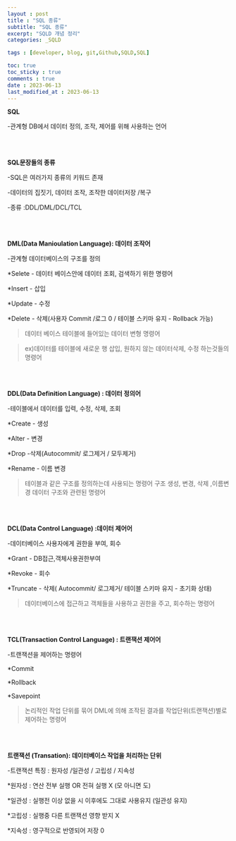 ```yaml
---
layout : post
title : "SQL 종류"
subtitle: "SQL 종류"
excerpt: "SQLD 개념 정리"
categories: _SQLD

tags : [developer, blog, git,Github,SQLD,SQL]

toc: true 
toc_sticky : true
comments : true
date : 2023-06-13
last_modified_at : 2023-06-13
---
```



**SQL**


-관계형 DB에서 데이터 정의, 조작, 제어를 위해 사용하는 언어

  <br/><br/>


**SQL문장들의 종류**

-SQL은 여러가지 종류의 키워드 존재

-데이터의 집짓기, 데이터 조작, 조작한 데이터저장 /복구

-종류 :DDL/DML/DCL/TCL

  <br/><br/>
 
 
 

**DML(Data Manioulation Language): 데이터 조작어**

-관계형 데이터베이스의 구조를 정의

\*Selete - 데이터 베이스안에 데이터 조회, 검색하기 위한 명령어 

\*Insert - 삽입

\*Update - 수정          

\*Delete - 삭제(사용자 Commit /로그 0 / 테이블 스키마 유지 - Rollback 가능)

> 데이터 베이스 테이블에 들어있는 데이터 변형 명령어 

>ex)데이터를 테이블에 새로운 행 삽입, 원하지 않는 데이터삭제, 수정 하는것들의 명령어

  <br/><br/>



**DDL(Data Definition Language) : 데이터 정의어**

-테이블에서 데이터를 입력, 수정, 삭제, 조회

\*Create - 생성

\*Alter - 변경

\*Drop -삭제(Autocommit/ 로그제거 / 모두제거)

\*Rename - 이름 변경 

 

> 테이블과 같은 구조를 정의하는데 사용되는 명령어
>구조 생성, 변경, 삭제 ,이름변경 데이터 구조와 관련된 명령어

  <br/><br/>
 

**DCL(Data Control Language) :데이터 제어어**

-데이터베이스 사용자에게 권한을 부여, 회수

\*Grant - DB접근,객체사용권한부여

\*Revoke - 회수

\*Truncate - 삭제( Autocommit/ 로그제거/ 테이블 스키마 유지 - 초기화 상태)

 

> 데이터베이스에 접근하고 객체들을 사용하고 권한을 주고, 회수하는 명령어 

 
  <br/><br/>

**TCL(Transaction Control Language) : 트랜잭션 제어어**

-트랜잭션을 제어하는 명령어 

\*Commit 

\*Rollback 

\*Savepoint 

 

> 논리적인 작업 단위를 묶어 DML에 의해 조작된 결과를 작업단위(트랜잭션)별로 제어하는 명령어

 
  <br/><br/>
 

**트랜잭션 (Transation): 데이터베이스 작업을 처리하는 단위**

-트랜잭션 특징 : 원자성 /일관성 / 고립성 / 지속성

\*원자성 : 연산 전부 실행  OR 전혀 실행 X (모 아니면 도)

\*일관성 : 실행전 이상 없을 시 이후에도 그대로 사용유지 (일관성 유지)

\*고립성 : 실행중 다른 트랜잭션 영향 받지 X 

\*지속성 : 영구적으로 반영되어 저장 0 
